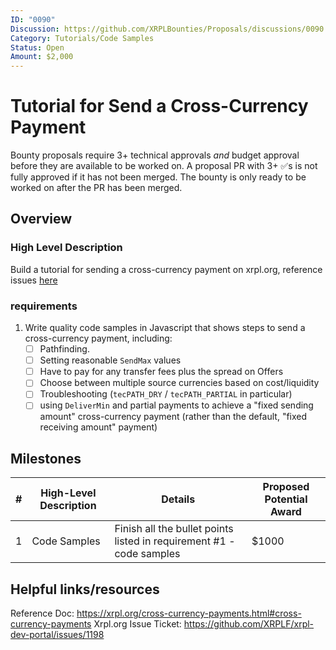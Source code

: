 ```yaml
---
ID: "0090"
Discussion: https://github.com/XRPLBounties/Proposals/discussions/0090
Category: Tutorials/Code Samples 
Status: Open
Amount: $2,000
---
```



# Tutorial for Send a Cross-Currency Payment
Bounty proposals require 3+ technical approvals _and_ budget approval before they are available to be worked on. A proposal PR with 3+ ✅s is not fully approved if it has not been merged. The bounty is only ready to be worked on after the PR has been merged.

## Overview

### High Level Description
Build a tutorial for sending a cross-currency payment on xrpl.org, reference issues [here](https://github.com/XRPLF/xrpl-dev-portal/issues/1198)

### requirements
1. Write quality code samples in Javascript that shows steps to send a cross-currency payment, including: 
    - [ ] Pathfinding.
    - [ ] Setting reasonable `SendMax` values
    - [ ] Have to pay for any transfer fees plus the spread on Offers
    - [ ] Choose between multiple source currencies based on cost/liquidity
    - [ ] Troubleshooting (`tecPATH_DRY` / `tecPATH_PARTIAL` in particular)
    - [ ] using `DeliverMin` and partial payments to achieve a "fixed sending amount" cross-currency payment (rather than the default, "fixed receiving amount" payment)

## Milestones

| # | High-Level Description | Details | Proposed Potential Award |
| --- | --- | --- | --- |
| 1 | Code Samples | Finish all the bullet points listed in requirement #1 - code samples  | $1000|


## Helpful links/resources
Reference Doc: https://xrpl.org/cross-currency-payments.html#cross-currency-payments
Xrpl.org Issue Ticket: https://github.com/XRPLF/xrpl-dev-portal/issues/1198